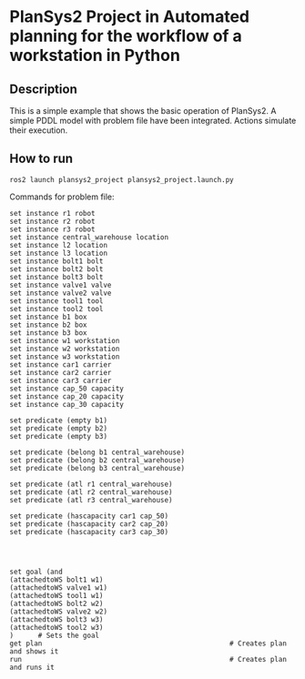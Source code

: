 # PlanSys2 Project in Automated planning for the workflow of a workstation in Python

## Description

This is a simple example that shows the basic operation of PlanSys2. A simple PDDL model with problem file have been integrated. Actions simulate their execution.

## How to run



```
ros2 launch plansys2_project plansys2_project.launch.py
```

Commands for problem file:

```
set instance r1 robot
set instance r2 robot
set instance r3 robot
set instance central_warehouse location
set instance l2 location
set instance l3 location
set instance bolt1 bolt
set instance bolt2 bolt
set instance bolt3 bolt
set instance valve1 valve
set instance valve2 valve
set instance tool1 tool
set instance tool2 tool
set instance b1 box
set instance b2 box
set instance b3 box
set instance w1 workstation
set instance w2 workstation
set instance w3 workstation
set instance car1 carrier
set instance car2 carrier
set instance car3 carrier
set instance cap_50 capacity
set instance cap_20 capacity
set instance cap_30 capacity

set predicate (empty b1)
set predicate (empty b2)
set predicate (empty b3)

set predicate (belong b1 central_warehouse)
set predicate (belong b2 central_warehouse)
set predicate (belong b3 central_warehouse)

set predicate (atl r1 central_warehouse)
set predicate (atl r2 central_warehouse)
set predicate (atl r3 central_warehouse)

set predicate (hascapacity car1 cap_50)
set predicate (hascapacity car2 cap_20)
set predicate (hascapacity car3 cap_30)




set goal (and 
(attachedtoWS bolt1 w1) 
(attachedtoWS valve1 w1) 
(attachedtoWS tool1 w1) 
(attachedtoWS bolt2 w2)
(attachedtoWS valve2 w2)
(attachedtoWS bolt3 w3)
(attachedtoWS tool2 w3)
)      # Sets the goal
get plan                                              # Creates plan and shows it
run                                                   # Creates plan and runs it
```
